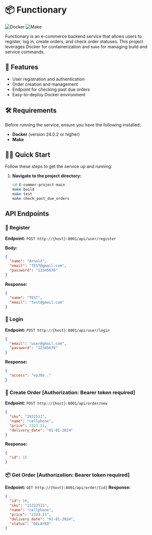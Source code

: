 # 📦 Functionary

![Docker](https://img.shields.io/badge/Docker-v24.0.2-blue) ![Make](https://img.shields.io/badge/Makefile-Ready-green)

Functionary is an e-commerce backend service that allows users to register, log in, create orders, and check order statuses. This project leverages Docker for containerization and `make` for managing build and service commands.

## 🚀 Features

- User registration and authentication
- Order creation and management
- Endpoint for checking past due orders
- Easy-to-deploy Docker environment

## 🛠 Requirements

Before running the service, ensure you have the following installed:

- **Docker** (version 24.0.2 or higher)
- **Make**

## 🏃‍♂️ Quick Start

Follow these steps to get the service up and running:

1. **Navigate to the project directory:**
   ```bash
   cd E-commer-project-main
   make build
   make test
   make check_past_due_orders
    ```

## API Endpoints

### 📝 Register

**Endpoint:** `POST http://{host}:8001/api/user/register`

**Body:**
```json
{
  "name": "Arnold",
  "email": "TEST@gmail.com",
  "password": "12345678"
}
```
**Response:**
```json
{
  "name": "TEST",
  "email": "test@gmail.com"
}
```
### 🔑 Login
**Endpoint:** `POST http://{host}:8001/api/user/login`
```json
{
  "email": "user@gmail.com",
  "password": "12345678"
}
```
**Response:**
```json
{
  "access": "eyJ0e.."
}
```
### 🛒 Create Order [Authorization: Bearer token required]
**Endpoint:** `POST http://{host}:8001/api/order/new`
```json
{
  "sku": "2922511",
  "name": "cellphone",
  "price": 2323.21,
  "delivery_date": "01-01-2024"
}
```
**Response:**
```json
{
  "id": 15
}
```
### 📦 Get Order [Authorization: Bearer token required]
**Endpoint:** `GET http://{host}:8001/api/order/{id}`
**Response:**
```json
{
  "id": 10,
  "sku": "11222511",
  "name": "cellphone",
  "price": "2323.21",
  "delivery_date": "01-01-2024",
  "status": "DELAYED"
}
```

